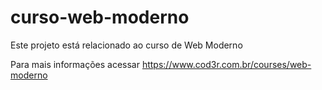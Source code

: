 # curso-web-moderno
Este projeto está relacionado ao curso de Web Moderno 

Para mais informações acessar https://www.cod3r.com.br/courses/web-moderno
